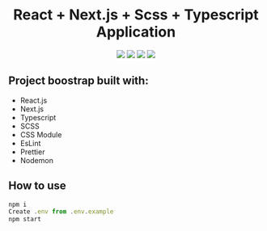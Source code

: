 <h1 align="center">React + Next.js + Scss + Typescript Application</h1>

<p align="center">
  <a href="https://www.typescriptlang.org/" target="_blank"><img src="https://img.shields.io/badge/Typescript-v3.7.2-blue.svg?logo=TypeScript"></a>
  <a href="https://nextjs.org/" target="_blank"><img src="https://img.shields.io/badge/Next.js-v9.1.1-blueviolet.svg"></a>
  <a href="https://reactjs.org/" target="_blank"><img src="https://img.shields.io/badge/React-v16.10.2-%238DD6F9.svg?logo=React"></a>
  <a href="https://github.com/prettier/prettier" target="_blank"><img src="https://img.shields.io/badge/styled_with-prettier-ff69b4.svg"></a>
</p>

## Project boostrap built with:

- React.js
- Next.js
- Typescript
- SCSS
- CSS Module
- EsLint
- Prettier
- Nodemon

## How to use

```javascript
npm i
Create .env from .env.example
npm start
```
